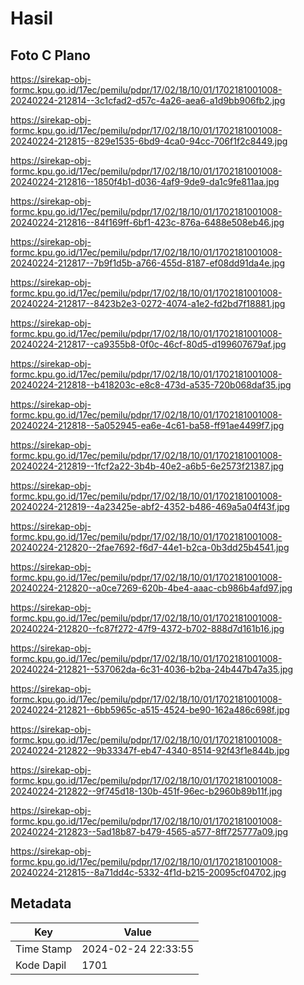 # Hasil

## Foto C Plano

https://sirekap-obj-formc.kpu.go.id/17ec/pemilu/pdpr/17/02/18/10/01/1702181001008-20240224-212814--3c1cfad2-d57c-4a26-aea6-a1d9bb906fb2.jpg

https://sirekap-obj-formc.kpu.go.id/17ec/pemilu/pdpr/17/02/18/10/01/1702181001008-20240224-212815--829e1535-6bd9-4ca0-94cc-706f1f2c8449.jpg

https://sirekap-obj-formc.kpu.go.id/17ec/pemilu/pdpr/17/02/18/10/01/1702181001008-20240224-212816--1850f4b1-d036-4af9-9de9-da1c9fe811aa.jpg

https://sirekap-obj-formc.kpu.go.id/17ec/pemilu/pdpr/17/02/18/10/01/1702181001008-20240224-212816--84f169ff-6bf1-423c-876a-6488e508eb46.jpg

https://sirekap-obj-formc.kpu.go.id/17ec/pemilu/pdpr/17/02/18/10/01/1702181001008-20240224-212817--7b9f1d5b-a766-455d-8187-ef08dd91da4e.jpg

https://sirekap-obj-formc.kpu.go.id/17ec/pemilu/pdpr/17/02/18/10/01/1702181001008-20240224-212817--8423b2e3-0272-4074-a1e2-fd2bd7f18881.jpg

https://sirekap-obj-formc.kpu.go.id/17ec/pemilu/pdpr/17/02/18/10/01/1702181001008-20240224-212817--ca9355b8-0f0c-46cf-80d5-d199607679af.jpg

https://sirekap-obj-formc.kpu.go.id/17ec/pemilu/pdpr/17/02/18/10/01/1702181001008-20240224-212818--b418203c-e8c8-473d-a535-720b068daf35.jpg

https://sirekap-obj-formc.kpu.go.id/17ec/pemilu/pdpr/17/02/18/10/01/1702181001008-20240224-212818--5a052945-ea6e-4c61-ba58-ff91ae4499f7.jpg

https://sirekap-obj-formc.kpu.go.id/17ec/pemilu/pdpr/17/02/18/10/01/1702181001008-20240224-212819--1fcf2a22-3b4b-40e2-a6b5-6e2573f21387.jpg

https://sirekap-obj-formc.kpu.go.id/17ec/pemilu/pdpr/17/02/18/10/01/1702181001008-20240224-212819--4a23425e-abf2-4352-b486-469a5a04f43f.jpg

https://sirekap-obj-formc.kpu.go.id/17ec/pemilu/pdpr/17/02/18/10/01/1702181001008-20240224-212820--2fae7692-f6d7-44e1-b2ca-0b3dd25b4541.jpg

https://sirekap-obj-formc.kpu.go.id/17ec/pemilu/pdpr/17/02/18/10/01/1702181001008-20240224-212820--a0ce7269-620b-4be4-aaac-cb986b4afd97.jpg

https://sirekap-obj-formc.kpu.go.id/17ec/pemilu/pdpr/17/02/18/10/01/1702181001008-20240224-212820--fc87f272-47f9-4372-b702-888d7d161b16.jpg

https://sirekap-obj-formc.kpu.go.id/17ec/pemilu/pdpr/17/02/18/10/01/1702181001008-20240224-212821--537062da-6c31-4036-b2ba-24b447b47a35.jpg

https://sirekap-obj-formc.kpu.go.id/17ec/pemilu/pdpr/17/02/18/10/01/1702181001008-20240224-212821--6bb5965c-a515-4524-be90-162a486c698f.jpg

https://sirekap-obj-formc.kpu.go.id/17ec/pemilu/pdpr/17/02/18/10/01/1702181001008-20240224-212822--9b33347f-eb47-4340-8514-92f43f1e844b.jpg

https://sirekap-obj-formc.kpu.go.id/17ec/pemilu/pdpr/17/02/18/10/01/1702181001008-20240224-212822--9f745d18-130b-451f-96ec-b2960b89b11f.jpg

https://sirekap-obj-formc.kpu.go.id/17ec/pemilu/pdpr/17/02/18/10/01/1702181001008-20240224-212823--5ad18b87-b479-4565-a577-8ff725777a09.jpg

https://sirekap-obj-formc.kpu.go.id/17ec/pemilu/pdpr/17/02/18/10/01/1702181001008-20240224-212815--8a71dd4c-5332-4f1d-b215-20095cf04702.jpg


## Metadata

| Key        | Value               |
| ---------- | ------------------- |
| Time Stamp | 2024-02-24 22:33:55 |
| Kode Dapil | 1701                |



